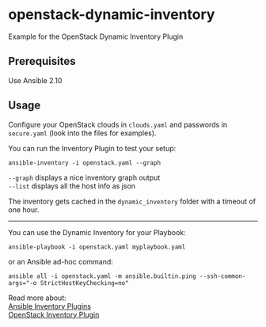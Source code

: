 # openstack-dynamic-inventory
Example for the OpenStack Dynamic Inventory Plugin

## Prerequisites
Use Ansible 2.10

## Usage
Configure your OpenStack clouds in `clouds.yaml` and passwords in `secure.yaml` (look into the files for examples).

You can run the Inventory Plugin to test your setup:
```
ansible-inventory -i openstack.yaml --graph
```
`--graph` displays a nice inventory graph output  
`--list` displays all the host info as json

The inventory gets cached in the `dynamic_inventory` folder with a timeout of one hour.

***

You can use the Dynamic Inventory for your Playbook:
```
ansible-playbook -i openstack.yaml myplaybook.yaml
```
or an Ansible ad-hoc command:
```
ansible all -i openstack.yaml -m ansible.builtin.ping --ssh-common-args="-o StrictHostKeyChecking=no"
```

Read more about:  
[Ansible Inventory Plugins](https://docs.ansible.com/ansible/latest/plugins/inventory.html#inventory-plugins)  
[OpenStack Inventory Plugin](https://docs.ansible.com/ansible/latest/collections/openstack/cloud/openstack_inventory.html)
